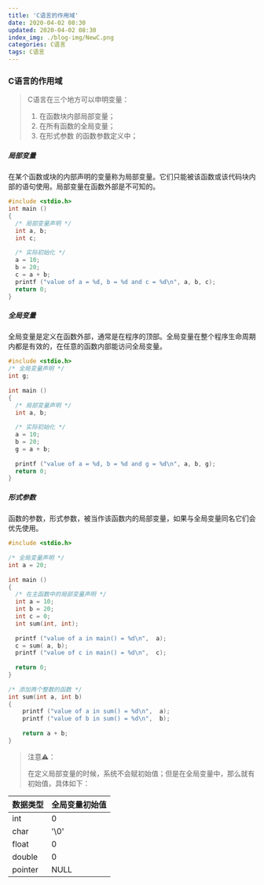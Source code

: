 ```yaml
---
title: 'C语言的作用域'
date: 2020-04-02 08:30
updated: 2020-04-02 08:30
index_img: ./blog-img/NewC.png
categories: C语言
tags: C语言
---
```


### C语言的作用域

>C语言在三个地方可以申明变量：
>
>	1.	在函数块内部局部变量；
> 	2.	在所有函数的全局变量；
> 	3.	在形式参数 的函数参数定义中；

##### 局部变量

<p>在某个函数或块的内部声明的变量称为局部变量。它们只能被该函数或该代码块内部的语句使用。局部变量在函数外部是不可知的。</p>

```c
#include <stdio.h>
int main ()
{
  /* 局部变量声明 */
  int a, b;
  int c;
 
  /* 实际初始化 */
  a = 10;
  b = 20;
  c = a + b;
  printf ("value of a = %d, b = %d and c = %d\n", a, b, c);
  return 0;
}
```

##### 全局变量

<p>全局变量是定义在函数外部，通常是在程序的顶部。全局变量在整个程序生命周期内都是有效的，在任意的函数内部能访问全局变量。</p>

```c
#include <stdio.h>
/* 全局变量声明 */
int g;
 
int main ()
{
  /* 局部变量声明 */
  int a, b;
 
  /* 实际初始化 */
  a = 10;
  b = 20;
  g = a + b;
 
  printf ("value of a = %d, b = %d and g = %d\n", a, b, g);
  return 0;
}
```

##### 形式参数

<p>函数的参数，形式参数，被当作该函数内的局部变量，如果与全局变量同名它们会优先使用。</p>

```c
#include <stdio.h>
 
/* 全局变量声明 */
int a = 20;
 
int main ()
{
  /* 在主函数中的局部变量声明 */
  int a = 10;
  int b = 20;
  int c = 0;
  int sum(int, int);
 
  printf ("value of a in main() = %d\n",  a);
  c = sum( a, b);
  printf ("value of c in main() = %d\n",  c);
 
  return 0;
}
 
/* 添加两个整数的函数 */
int sum(int a, int b)
{
    printf ("value of a in sum() = %d\n",  a);
    printf ("value of b in sum() = %d\n",  b);
 
    return a + b;
}
```

>注意⚠️：
>
>​	在定义局部变量的时候，系统不会赋初始值；但是在全局变量中，那么就有初始值，具体如下：

| 数据类型 | 全局变量初始值 |
| -------- | -------------- |
| int      | 0              |
| char     | '\0'           |
| float    | 0              |
| double   | 0              |
| pointer  | NULL           |

